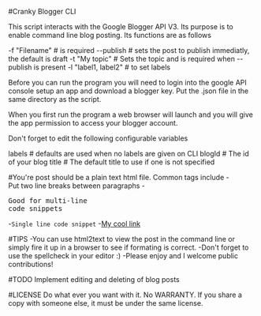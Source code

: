 #Cranky Blogger CLI

This script interacts with the Google Blogger API V3. Its purpose is to enable
command line blog posting. Its functions are as follows

-f "Filename"       # is required
--publish           # sets the post to publish immediatly, the default is draft
-t "My topic"       # Sets the topic and is required when --publish is present
-l "label1, label2" # to set labels

Before you can run the program you will need to login into the google API
console setup an app and download a blogger key. Put the .json file in the same
directory as the script.

When you first run the program a web browser will launch and you will give the
app permission to access your blogger account.

Don't forget to edit the following configurable variables

labels # defaults are used when no labels are given on CLI
blogId # The id of your blog
title  # The default title to use if one is not specified

#You're post should be a plain text html file. Common tags include
-<br />Put two line breaks between paragraphs
-<pre>Good for multi-line code snippets</pre>
-<code>Single line code snippet</code>
-<a href="linkurl">My cool link</a>

#TIPS
-You can use html2text to view the post in the command line or simply fire it up
in a browser to see if formating is correct.
-Don't forget to use the spellcheck in your editor :)
-Please enjoy and I welcome public contributions!

#TODO
Implement editing and deleting of blog posts


#LICENSE
Do what ever you want with it. No WARRANTY. If you share a copy with someone
else, it must be under the same license.
